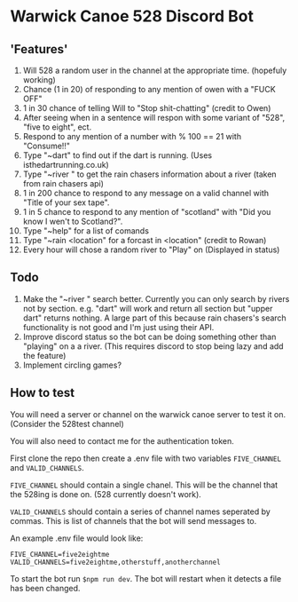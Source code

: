 # Warwick Canoe 528 Discord Bot

## 'Features'

1. Will 528 a random user in the channel at the appropriate time. (hopefuly working)
2. Chance (1 in 20) of responding to any mention of owen with a "FUCK OFF"
3. 1 in 30 chance of telling Will to "Stop shit-chatting" (credit to Owen)
3. After seeing when in a sentence will respon with some variant of "528", "five to eight", ect.
4. Respond to any mention of a number with % 100 == 21 with "Consume!!"
5. Type "~dart" to find out if the dart is running. (Uses isthedartrunning.co.uk)
6. Type "~river <river>" to get the rain chasers information about a river (taken from rain chasers api)
7. 1 in 200 chance to respond to any message on a valid channel with "Title of your sex tape".
8. 1 in 5 chance to respond to any mention of "scotland" with "Did you know I wen't to Scotland?".
8. Type "~help" for a list of comands
9. Type "~rain <location" for a forcast in <location" (credit to Rowan)
10. Every hour will chose a random river to "Play" on (Displayed in status)

## Todo

1. Make the "~river <river>" search better. Currently you can only search by rivers not by section. e.g. "dart" will work and return all section but "upper dart" returns nothing. A large part of this because rain chasers's search functionality is not good and I'm just using their API.
2. Improve discord status so the bot can be doing something other than "playing" on a a river. (This requires discord to stop being lazy and add the feature)
3. Implement circling games?

## How to test

You will need a server or channel on the warwick canoe server to test it on. (Consider the 528test channel)

You will also need to contact me for the authentication token.

First clone the repo then create a .env file with two variables `FIVE_CHANNEL` and `VALID_CHANNELS`.

`FIVE_CHANNEL` should contain a single chanel. This will be the channel that the 528ing is done on. (528 currently doesn't work).

`VALID_CHANNELS` should contain a series of channel names seperated by commas. This is list of channels that the bot will send messages to.

An example .env file would look like: 

```
FIVE_CHANNEL=five2eightme
VALID_CHANNELS=five2eightme,otherstuff,anotherchannel
```

To start the bot run `$npm run dev`. The bot will restart when it detects a file has been changed.

